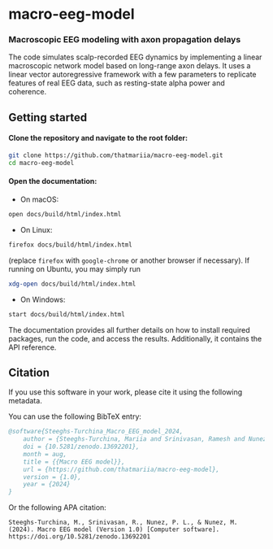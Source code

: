 # macro-eeg-model
### Macroscopic EEG modeling with axon propagation delays

The code simulates scalp-recorded EEG dynamics by implementing a linear macroscopic network model based on long-range axon delays. 
It uses a linear vector autoregressive framework with a few parameters to replicate features of real EEG data, 
such as resting-state alpha power and coherence.

## Getting started

#### Clone the repository and navigate to the root folder:
```sh
git clone https://github.com/thatmariia/macro-eeg-model.git
cd macro-eeg-model
```

#### Open the documentation:

* On macOS:
```sh
open docs/build/html/index.html
```

* On Linux:
```sh
firefox docs/build/html/index.html
```
(replace `firefox` with `google-chrome` or another browser if necessary).
If running on Ubuntu, you may simply run 
```sh
xdg-open docs/build/html/index.html
```

* On Windows:
```sh
start docs/build/html/index.html
```

The documentation provides all further details on how to
install required packages, run the code, and access the results.
Additionally, it contains the API reference.

## Citation

If you use this software in your work, please cite it using the following metadata.

You can use the following BibTeX entry:

```bibtex
@software{Steeghs-Turchina_Macro_EEG_model_2024,
    author = {Steeghs-Turchina, Mariia and Srinivasan, Ramesh and Nunez, Paul L. and Nunez, Michael},
    doi = {10.5281/zenodo.13692201},
    month = aug,
    title = {{Macro EEG model}},
    url = {https://github.com/thatmariia/macro-eeg-model},
    version = {1.0},
    year = {2024}
}
```

Or the following APA citation:

```
Steeghs-Turchina, M., Srinivasan, R., Nunez, P. L., & Nunez, M. (2024). Macro EEG model (Version 1.0) [Computer software]. https://doi.org/10.5281/zenodo.13692201
```

